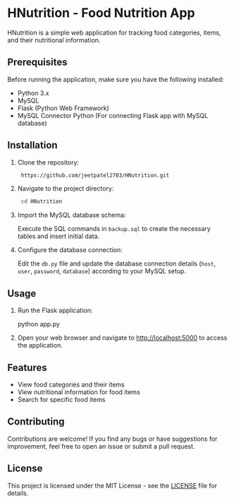 # HNutrition - Food Nutrition App

HNutrition is a simple web application for tracking food categories, items, and their nutritional information.

## Prerequisites

Before running the application, make sure you have the following installed:

- Python 3.x
- MySQL
- Flask (Python Web Framework)
- MySQL Connector Python (For connecting Flask app with MySQL database)

## Installation

1. Clone the repository:
   ```bash
    https://github.com/jeetpatel2703/HNutrition.git
   ```
   
2. Navigate to the project directory:
   ```bash
    cd HNutrition
   ```
   
3. Import the MySQL database schema:

   Execute the SQL commands in `backup.sql` to create the necessary tables and insert initial data.

4. Configure the database connection:

   Edit the `db.py` file and update the database connection details (`host`, `user`, `password`, `database`) according to your MySQL setup.

## Usage

1. Run the Flask application:

   python app.py

2. Open your web browser and navigate to [http://localhost:5000](http://localhost:5000) to access the application.

## Features

- View food categories and their items
- View nutritional information for food items
- Search for specific food items

## Contributing

Contributions are welcome! If you find any bugs or have suggestions for improvement, feel free to open an issue or submit a pull request.

## License

This project is licensed under the MIT License - see the [LICENSE](LICENSE) file for details.
